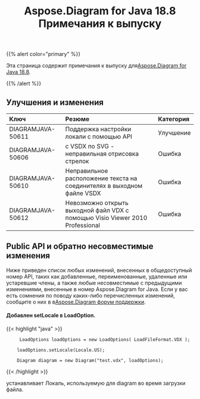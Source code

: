 ﻿---
title: Aspose.Diagram for Java 18.8 Примечания к выпуску
type: docs
weight: 50
url: /ru/java/aspose-diagram-for-java-18-8-release-notes/
---
{{% alert color="primary" %}} 

 Эта страница содержит примечания к выпуску для[Aspose.Diagram for Java 18.8](https://docs.aspose.com/diagram/java/aspose-diagram-for-java-18-8-release-notes/).

{{% /alert %}} 
## **Улучшения и изменения**

|**Ключ**|**Резюме**|**Категория**|
|:- |:- |:- |
|DIAGRAMJAVA-50611|Поддержка настройки локали с помощью API|Улучшение|
|DIAGRAMJAVA-50606|с VSDX по SVG - неправильная отрисовка стрелок|Ошибка|
|DIAGRAMJAVA-50610|Неправильное расположение текста на соединителях в выходном файле VSDX|Ошибка|
|DIAGRAMJAVA-50612|Невозможно открыть выходной файл VDX с помощью Visio Viewer 2010 Professional|Ошибка|
## **Public API и обратно несовместимые изменения**
Ниже приведен список любых изменений, внесенных в общедоступный номер API, таких как добавленные, переименованные, удаленные или устаревшие члены, а также любые несовместимые с предыдущими изменениями, внесенные в номер Aspose.Diagram for Java. Если у вас есть сомнения по поводу каких-либо перечисленных изменений, сообщите о них в в[Aspose.Diagram форум поддержки](https://forum.aspose.com/c/diagram/17).
#### **Добавлен setLocale в LoadOption.**
{{< highlight "java" >}}

         LoadOptions loadOptions = new LoadOptions( LoadFileFormat.VDX ); 

        loadOptions.setLocale(Locale.US);

        Diagram diagram = new Diagram("test.vdx", loadOptions); 

{{< /highlight >}}

устанавливает Локаль, используемую для diagram во время загрузки файла.
